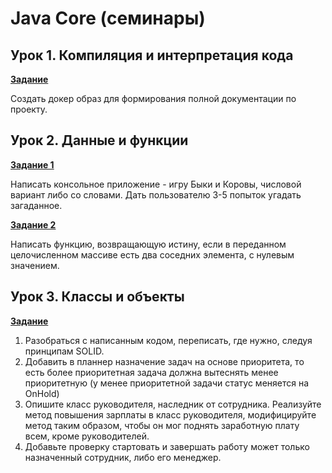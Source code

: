# Java Core (семинары)

## Урок 1. Компиляция и интерпретация кода

**[Задание](https://github.com/ivvi04/JavaCore/blob/master/src/main/resources/docker-compose-lesson1.yaml)**

Создать докер образ для формирования полной документации по проекту.

## Урок 2. Данные и функции

**[Задание 1](https://github.com/ivvi04/JavaCore/blob/master/src/main/java/ru/lakeevda/lesson2/Task1.java)**

Написать консольное приложение - игру Быки и Коровы, числовой вариант либо со словами. Дать пользователю 3-5 попыток угадать загаданное.

**[Задание 2](https://github.com/ivvi04/JavaCore/blob/master/src/main/java/ru/lakeevda/lesson2/Task2.java)**

Написать функцию, возвращающую истину, если в переданном целочисленном массиве есть два соседних элемента, с нулевым значением.

## Урок 3. Классы и объекты

**[Задание](https://github.com/ivvi04/JavaCore/blob/master/src/main/java/ru/lakeevda/lesson3/homework)**

1. Разобраться с написанным кодом, переписать, где нужно, следуя принципам SOLID.
2. Добавить в планнер назначение задач на основе приоритета, то есть более приоритетная задача должна вытеснять менее приоритетную (у менее приоритетной задачи статус меняется на OnHold)
3. Опишите класс руководителя, наследник от сотрудника. Реализуйте метод повышения зарплаты в класс руководителя, модифицируйте метод таким образом, чтобы он мог поднять заработную плату всем, кроме руководителей.
4. Добавьте проверку стартовать и завершать работу может только назначенный сотрудник, либо его менеджер.